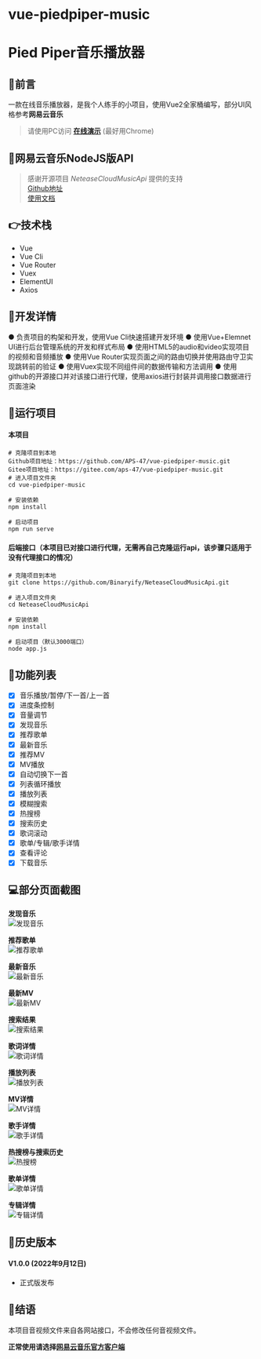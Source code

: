 # vue-piedpiper-music
# Pied Piper音乐播放器

## 💬前言
一款在线音乐播放器，是我个人练手的小项目，使用Vue2全家桶编写，部分UI风格参考**网易云音乐**

> 请使用PC访问 **[在线演示](http://piedpiper.3vhost.work)** (最好用Chrome)

## 💪网易云音乐NodeJS版API
> 感谢开源项目 *NeteaseCloudMusicApi* 提供的支持<br>
> [Github地址](https://github.com/Binaryify/NeteaseCloudMusicApi)<br>
> [使用文档](https://binaryify.github.io/NeteaseCloudMusicApi/#/)

## 👉技术栈
- Vue
- Vue Cli
- Vue Router
- Vuex
- ElementUI
- Axios

## 📃开发详情
● 负责项目的构架和开发，使用Vue Cli快速搭建开发环境
● 使用Vue+Elemnet UI进行后台管理系统的开发和样式布局
● 使用HTML5的audio和video实现项目的视频和音频播放
● 使用Vue Router实现页面之间的路由切换并使用路由守卫实现跳转前的验证
● 使用Vuex实现不同组件间的数据传输和方法调用
● 使用github的开源接口并对该接口进行代理，使用axios进行封装并调用接口数据进行页面渲染

## 🚩运行项目
#### 本项目
    # 克隆项目到本地
    Github项目地址：https://github.com/APS-47/vue-piedpiper-music.git
    Gitee项目地址：https://gitee.com/aps-47/vue-piedpiper-music.git
    # 进入项目文件夹
    cd vue-piedpiper-music

    # 安装依赖
    npm install

    # 启动项目
    npm run serve

#### 后端接口（本项目已对接口进行代理，无需再自己克隆运行api，该步骤只适用于没有代理接口的情况）
    # 克隆项目到本地
    git clone https://github.com/Binaryify/NeteaseCloudMusicApi.git

    # 进入项目文件夹
    cd NeteaseCloudMusicApi

    # 安装依赖
    npm install

    # 启动项目（默认3000端口）
    node app.js

## 🚀功能列表
- [x] 音乐播放/暂停/下一首/上一首
- [x] 进度条控制
- [x] 音量调节
- [x] 发现音乐
- [x] 推荐歌单
- [x] 最新音乐
- [x] 推荐MV
- [x] MV播放
- [x] 自动切换下一首
- [x] 列表循环播放
- [x] 播放列表
- [x] 模糊搜索
- [x] 热搜榜
- [x] 搜索历史
- [x] 歌词滚动
- [x] 歌单/专辑/歌手详情
- [x] 查看评论
- [x] 下载音乐

## 💻部分页面截图

**发现音乐**<br>
![发现音乐](https://user-images.githubusercontent.com/104426986/198956613-a2f84134-4d0c-4f63-931f-10d2a1925504.png)

**推荐歌单**<br>
![推荐歌单](https://user-images.githubusercontent.com/104426986/198956640-9db52de4-c718-4bc0-a15c-3b4ed16bfbf9.png)

**最新音乐**<br>
![最新音乐](https://user-images.githubusercontent.com/104426986/198956651-0226d249-2923-49a0-b1c0-39c41f3ccf9f.png)

**最新MV**<br>
![最新MV](https://user-images.githubusercontent.com/104426986/198956675-165c3ee3-bcf7-4c74-8a48-895bf0ee0b14.png)

**搜索结果**<br>
![搜索结果](https://user-images.githubusercontent.com/104426986/198956699-3cf6b542-6b6c-4e46-867b-5f76985509d7.png)

**歌词详情**<br>
![歌词详情](https://user-images.githubusercontent.com/104426986/198956718-75000bf6-d7ea-48b9-85c0-1d6869d66b77.png)

**播放列表**<br>
![播放列表](https://user-images.githubusercontent.com/104426986/198956734-9b99ed75-8de4-4338-b181-0917753cb70c.png)

**MV详情**<br>
![MV详情](https://user-images.githubusercontent.com/104426986/198956759-486c7234-2388-46a1-b66b-105289717a04.png)

**歌手详情**<br>
![歌手详情](https://user-images.githubusercontent.com/104426986/198956794-3ebde6b9-45b2-45d6-9635-17aa892094cc.png)

**热搜榜与搜索历史**<br>
![热搜榜](https://user-images.githubusercontent.com/104426986/198956807-ab0e3251-40c2-4402-bdf7-10a860efab0e.png)

**歌单详情**<br>
![歌单详情](https://user-images.githubusercontent.com/104426986/198956826-a89eb22f-7460-4a4c-b2da-ee658535861d.png)

**专辑详情**<br>
![专辑详情](https://user-images.githubusercontent.com/104426986/198956842-eb7374c8-6c94-4b3a-9749-7f5ac6c0ca2f.png)

## 📆历史版本
#### V1.0.0 (2022年9月12日)
- 正式版发布

## 📣结语
本项目音视频文件来自各网站接口，不会修改任何音视频文件。

**正常使用请选择[网易云音乐官方客户端](https://music.163.com/)**

